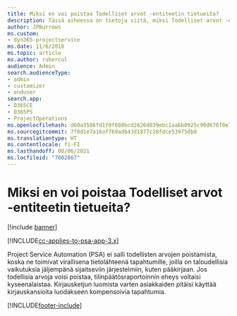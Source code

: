 ```yaml
---
title: Miksi en voi poistaa Todelliset arvot -entiteetin tietueita?
description: Tässä aiheessa on tietoja siitä, miksi Todelliset arvot -entiteetistä ei voi poistaa tietueita.
author: JPBurrows
ms.custom:
- dyn365-projectservice
ms.date: 11/6/2018
ms.topic: article
ms.author: ruhercul
audience: Admin
search.audienceType:
- admin
- customizer
- enduser
search.app:
- D365CE
- D365PS
- ProjectOperations
ms.openlocfilehash: d60a3586fd1f0f688bcd2626d039ebc1aa6b0925c90d676f0e716400d8e8d6dd
ms.sourcegitcommit: 7f8d1e7a16af769adb43d1877c28fdce53975db8
ms.translationtype: HT
ms.contentlocale: fi-FI
ms.lasthandoff: 08/06/2021
ms.locfileid: "7002867"
---
```

# <a name="why-cant-i-delete-records-from-the-actuals-entity"></a>Miksi en voi poistaa Todelliset arvot -entiteetin tietueita?

[!include [banner](../includes/psa-now-project-operations.md)]

[!INCLUDE[cc-applies-to-psa-app-3.x](../includes/cc-applies-to-psa-app-3x.md)]

Project Service Automation (PSA) ei salli todellisten arvojen poistamista, koska ne toimivat virallisena tietolähteenä tapahtumille, joilla on taloudellisia vaikutuksia jäljempänä sijaitseviin järjestelmiin, kuten pääkirjaan. Jos todellisia arvoja voisi poistaa, tilinpäätösraportoinnin eheys voitaisi kyseenalaistaa. Kirjausketjun luomista varten asiakkaiden pitäisi käyttää kirjauskansioita luodakseen kompensoivia tapahtumia.



[!INCLUDE[footer-include](../includes/footer-banner.md)]